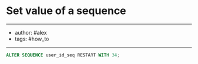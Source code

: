 # Set value of a sequence
---
- author: #alex 
- tags: #how_to 
---

```sql
ALTER SEQUENCE user_id_seq RESTART WITH 34;
```
